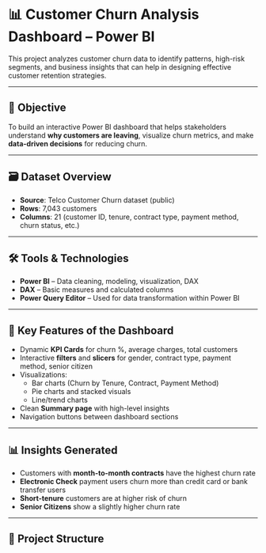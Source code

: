 # 📊 Customer Churn Analysis Dashboard – Power BI

This project analyzes customer churn data to identify patterns, high-risk segments, and business insights that can help in designing effective customer retention strategies.

---

## 🧠 Objective

To build an interactive Power BI dashboard that helps stakeholders understand **why customers are leaving**, visualize churn metrics, and make **data-driven decisions** for reducing churn.

---

## 🗃️ Dataset Overview

- **Source**: Telco Customer Churn dataset (public)
- **Rows**: 7,043 customers
- **Columns**: 21 (customer ID, tenure, contract type, payment method, churn status, etc.)

---

## 🛠️ Tools & Technologies

- **Power BI** – Data cleaning, modeling, visualization, DAX
- **DAX** – Basic measures and calculated columns
- **Power Query Editor** – Used for data transformation within Power BI

---

## 📌 Key Features of the Dashboard

- Dynamic **KPI Cards** for churn %, average charges, total customers
- Interactive **filters** and **slicers** for gender, contract type, payment method, senior citizen
- Visualizations:
  - Bar charts (Churn by Tenure, Contract, Payment Method)
  - Pie charts and stacked visuals
  - Line/trend charts
- Clean **Summary page** with high-level insights
- Navigation buttons between dashboard sections

---

## 📊 Insights Generated

- Customers with **month-to-month contracts** have the highest churn rate
- **Electronic Check** payment users churn more than credit card or bank transfer users
- **Short-tenure** customers are at higher risk of churn
- **Senior Citizens** show a slightly higher churn rate

---

## 📁 Project Structure

